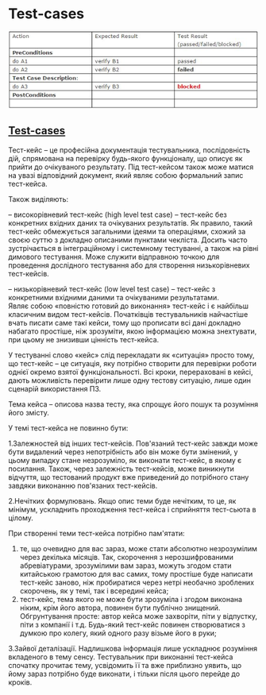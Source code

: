 # Test-cases

![img](https://github.com/DariaStavytska/Test-cases/blob/main/testcase%20(1).jpg)

## [Test-cases](https://docs.google.com/spreadsheets/d/14d9qQ3EuIvIyuyDqB2HtngkJdoCOQlFc/edit?usp=sharing&ouid=106261971464242853133&rtpof=true&sd=true)

Тест-кейс – це професійна документація тестувальника, послідовність дій, спрямована на перевірку будь-якого функціоналу, що описує як прийти до очікуваного результату.
Під тест-кейсом також може матися на увазі відповідний документ, який являє собою формальний запис тест-кейса.

Також виділяють:

– високорівневий тест-кейс (high level test case) – тест-кейс без конкретних вхідних даних та очікуваних результатів.
Як правило, такий тест-кейс обмежується загальними ідеями та операціями, схожий за своєю суттю з докладно описаними пунктами чекліста. Досить часто зустрічається в інтеграційному і системному тестуванні, а також на рівні димового тестування. Може служити відправною точкою для проведення дослідного тестування або для створення низькорівневих тест-кейсів.

– низькорівневий тест-кейс (low level test case) – тест-кейс з конкретними вхідними даними та очікуваними результатами.  
Являє собою «повністю готовий до виконання» тест-кейс і є найбільш класичним видом тест-кейсів. Початківців тестувальників найчастіше вчать писати саме такі кейси, тому що прописати всі дані докладно набагато простіше, ніж зрозуміти, якою інформацією можна знехтувати, при цьому не знизивши цінність тест-кейса.

У тестуванні слово «кейс» слід перекладати як «ситуація» просто тому, що тест-кейс – це ситуація, яку потрібно створити для перевірки роботи однієї окремо взятої функціональності. Всі кроки, перераховані в кейсі, дають можливість перевірити лише одну тестову ситуацію, лише один сценарій використання ПЗ.

Тема кейса – описова назва тесту, яка спрощує його пошук та розуміння його змісту.

У темі тест-кейса не повинно бути:

1.Залежностей від інших тест-кейсів. Пов'язаний тест-кейс завжди може бути видалений через непотрібність або він може бути змінений, у цьому випадку стане незрозуміло, як виконати тест-кейс, в якому є посилання. Також, через залежність тест-кейсів, може виникнути відчуття, що тестований продукт вже приведений до потрібного стану завдяки виконанню пов'язаних тест-кейсів.

2.Нечітких формулювань. Якщо опис теми буде нечітким, то це, як мінімум, ускладнить проходження тест-кейса і сприйняття тест-сьюта в цілому.

При створенні теми тест-кейса потрібно пам'ятати:
1) те, що очевидно для вас зараз, може стати абсолютно незрозумілим через декілька місяців.
Так, скорочення з нерозшифрованими абревіатурами, зрозумілими вам зараз, можуть згодом стати китайською грамотою для вас самих, тому простіше буде написати тест-кейс заново, ніж пробиратися через нетрі необачно зроблених скорочень, як у темі, так і всередині кейса;
2) тест-кейс, тема якого не може бути зрозуміла і згодом виконана ніким, крім його автора, повинен бути публічно знищений.
Обгрунтування просте: автор кейса може захворіти, піти у відпустку, піти з компанії і т.д. Будь-який тест-кейс повинен створюватися з думкою про колегу, який одного разу візьме його в руки;

3.Зайвої деталізації. Надлишкова інформація лише ускладнює розуміння вкладеного в тему сенсу.
Тестувальник при виконанні тест-кейса спочатку прочитає тему, усвідомить її та вже приблизно уявить, що йому зараз потрібно буде виконати, і тільки після цього перейде до кроків.




